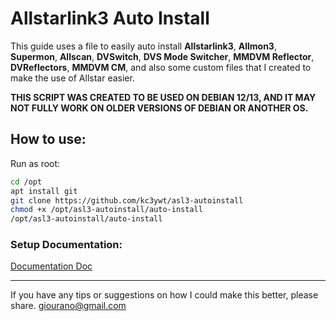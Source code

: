 # Allstarlink3 Auto Install

This guide uses a file to easily auto install **Allstarlink3**, **Allmon3**, **Supermon**, **Allscan**, **DVSwitch**, **DVS Mode Switcher**, **MMDVM Reflector**, **DVReflectors**, **MMDVM CM**, and also some custom files that I created to make the use of Allstar easier.


**THIS SCRIPT WAS CREATED TO BE USED ON DEBIAN 12/13, AND IT MAY NOT FULLY WORK ON OLDER VERSIONS OF DEBIAN OR ANOTHER OS.**

## How to use:
Run as root:

```bash
cd /opt
apt install git
git clone https://github.com/kc3ywt/asl3-autoinstall
chmod +x /opt/asl3-autoinstall/auto-install
/opt/asl3-autoinstall/auto-install
```

### Setup Documentation:
[Documentation Doc](https://docs.google.com/document/d/1PZoMYH_olobUjN0onODIl13_yUa9nOlYoQVVJdNnpJo/edit?usp=sharing)

---
If you have any tips or suggestions on how I could make this better, please share.
giourano@gmail.com 
